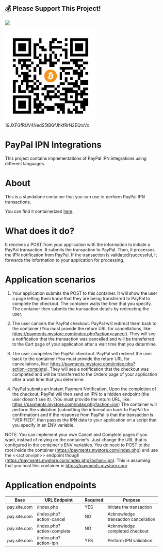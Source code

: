 ## 💰 Please Support This Project!

[![](https://www.paypalobjects.com/en_US/i/btn/btn_donateCC_LG.gif)](https://www.paypal.com/cgi-bin/webscr?cmd=_donations&business=53CD2WNX3698E&lc=US&item_name=PREngineer&item_number=PayPal-IPN-Integrations&currency_code=USD&bn=PP%2dPayPal-IPN-Integrations%3abtn_donateCC_LG%2egif%3aNonHosted)

![Bitcoin Donation](https://raw.githubusercontent.com/PREngineer/AppImgs/main/btc.png)
19JXFGfRUV4NedS5tBGfJhkfRrN2EQtxVo

# PayPal IPN Integrations

This project contains implementations of PayPal IPN integrations using different languages.

# About

This is a standalone container that you can use to perform PayPal IPN transactions.

You can find it containerized [here](https://hub.docker.com/r/prengineer/paypal-ipn-integration).

# What does it do?

It receives a POST from your application with the information to initiate a PayPal transaction. It submits the transaction to PayPal. Then, it processes the IPN notification from PayPal. If the transaction is validated/successful, it forwards the information to your application for processing.

# Application scenarios

1. Your application submits the POST to this container. It will show the user a page letting them know that they are being transferred to PayPal to complete the checkout. The container waits the time that you specify. The container then submits the transaction details by redirecting the user.

2. The user cancels the PayPal checkout. PayPal will redirect them back to the container (You must provide the return URL for cancellations, like: https://payments.mystore.com/index.php?action=cancel⁠). They will see a notification that the transaction was cancelled and will be transferred to the Cart page of your application after a wait time that you determine.

3. The user completes the PayPal checkout. PayPal will redirect the user back to the container (You must provide the return URL for cancellations, like: https://payments.mystore.com/index.php?action=complete⁠). They will see a notification that the checkout was completed and will be transferred to the Orders page of your application after a wait time that you determine.

4. PayPal submits an Instant Payment Notification. Upon the completion of the checkout, PayPal will then send an IPN to a hidden endpoint (the user doesn't see it). (You must provide the return URL, like: https://payments.mystore.com/index.php?action=ipn⁠) The container will perform the validation (submitting the information back to PayPal for confirmation) and if the response from PayPal is that the transaction is "VERIFIED", then passes the IPN data to your application on a script that you specify in an ENV variable.

NOTE: You can implement your own Cancel and Complete pages if you want, instead of relying on the container's. Just change the URL that is configured in the container's ENV variables. You do need to POST to the root inside the container (https://payments.mystore.com/index.php⁠) and use the <<action=ipn>> endpoint though (https://payments.mystore.com/index.php?action=ipn⁠). This is assuming that you host this container in https://payments.mystore.com⁠.

# Application endpoints

| Base | URL Endpoint | Required | Purpose |
| -- | -- | --| -- |
|pay.site.com | /index.php | YES | Initiate the transaction|
|pay.site.com | /index.php?action=cancel | NO | Acknowledge transaction cancellation|
|pay.site.com | /index.php?action=complete | NO | Acknowledge completed checkout|
|pay.site.com | /index.php?action=ipn | YES | Perform IPN validation|